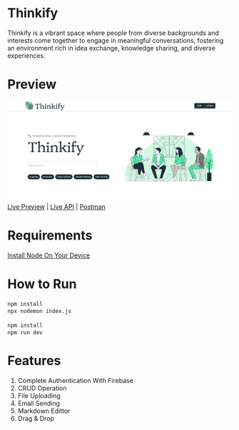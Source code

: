 # Thinkify
Thinkify is a vibrant space where people from diverse backgrounds and interests come together to engage in meaningful conversations, fostering an environment rich in idea exchange, knowledge sharing, and diverse experiences.

# Preview
<img src="/preview.png">
<a href="">Live Preview</a> | <a href="">Live API</a> | <a href="">Postman</a>

# Requirements
[Install Node On Your Device](https://nodejs.org/)

# How to Run
```
npm install
npx nodemon index.js

npm install
npm run dev
```

# Features

1. Complete Authentication With Firebase
2. CRUD Operation
3. File Uploading
4. Email Sending
5. Markdown Edittor
6. Drag & Drop
